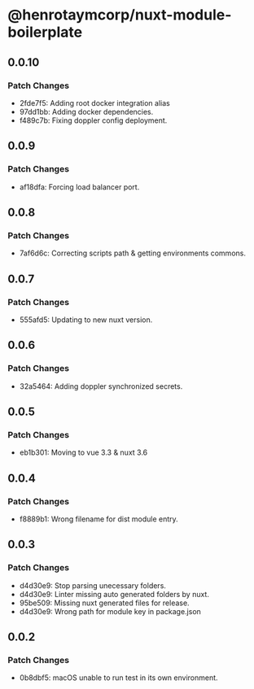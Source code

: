# @henrotaymcorp/nuxt-module-boilerplate

## 0.0.10

### Patch Changes

- 2fde7f5: Adding root docker integration alias
- 97dd1bb: Adding docker dependencies.
- f489c7b: Fixing doppler config deployment.

## 0.0.9

### Patch Changes

- af18dfa: Forcing load balancer port.

## 0.0.8

### Patch Changes

- 7af6d6c: Correcting scripts path & getting environments commons.

## 0.0.7

### Patch Changes

- 555afd5: Updating to new nuxt version.

## 0.0.6

### Patch Changes

- 32a5464: Adding doppler synchronized secrets.

## 0.0.5

### Patch Changes

- eb1b301: Moving to vue 3.3 & nuxt 3.6

## 0.0.4

### Patch Changes

- f8889b1: Wrong filename for dist module entry.

## 0.0.3

### Patch Changes

- d4d30e9: Stop parsing unecessary folders.
- d4d30e9: Linter missing auto generated folders by nuxt.
- 95be509: Missing nuxt generated files for release.
- d4d30e9: Wrong path for module key in package.json

## 0.0.2

### Patch Changes

- 0b8dbf5: macOS unable to run test in its own environment.

